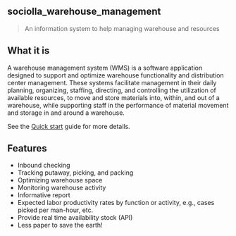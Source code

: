 ## sociolla_warehouse_management

> An information system to help managing warehouse and resources

## What it is

A warehouse management system (WMS) is a software application designed to support and optimize warehouse functionality and distribution center management. These systems facilitate management in their daily planning, organizing, staffing, directing, and controlling the utilization of available resources, to move and store materials into, within, and out of a warehouse, while supporting staff in the performance of material movement and storage in and around a warehouse.

See the [Quick start](quickstart.md) guide for more details.

## Features

- Inbound checking
- Tracking putaway, picking, and packing
- Optimizing warehouse space
- Monitoring warehouse activity
- Informative report
- Expected labor productivity rates by function or activity, e.g., cases picked per man-hour, etc.
- Provide real time availability stock (API)
- Less paper to save the earth!
